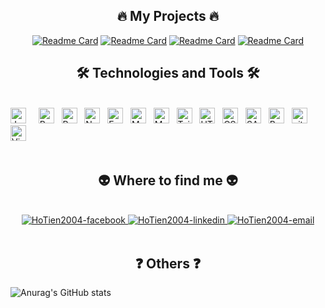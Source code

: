 <h2 align="center">🔥 My Projects 🔥</h2>
<div align=center>
  
[![Readme Card](https://github-readme-stats.vercel.app/api/pin/?username=HoTien2004&repo=FullstackMERN-Food&theme=swift&show_icons=true)](https://github.com/HoTien2004/FullstackMERN-Food.git)
[![Readme Card](https://github-readme-stats.vercel.app/api/pin/?username=HoTien2004&repo=FullstackJWT-Access_Token&theme=swift&show_icons=true)](https://github.com/HoTien2004/FullstackJWT-Access_Token.git)
[![Readme Card](https://github-readme-stats.vercel.app/api/pin/?username=HoTien2004&repo=FullstackToDoList&theme=swift&show_icons=true)](https://github.com/HoTien2004/FullstackToDoList.git)
[![Readme Card](https://github-readme-stats.vercel.app/api/pin/?username=HoTien2004&repo=LearnLog&theme=swift&show_icons=true)](https://github.com/HoTien2004/LearnLog.git)

</div>

<h2 align="center">🛠 Technologies and Tools 🛠</h2>
<br>
<!-- https://simpleicons.org/ -->
<span><img src="https://img.shields.io/badge/JavaScript-282C34?logo=javascript&logoColor=F7DF1E" alt="JavaScript logo" title="JavaScript" height="25" /></span>
&nbsp;
&nbsp;
<span><img src="https://img.shields.io/badge/ReactJS-282C34?logo=react&logoColor=61DAFB" alt="ReactJS logo" title="ReactJS" height="25" /></span>
&nbsp;
<span><img src="https://img.shields.io/badge/Redux-282C34?logo=redux&logoColor=764ABC" alt="Redux logo" title="Redux" height="25" /></span>
&nbsp;
<span><img src="https://img.shields.io/badge/Node.js-282C34?logo=node.js&logoColor=00F200" alt="Node.js logo" title="Node.js" height="25" /></span>
&nbsp;
<span><img src="https://img.shields.io/badge/Express-282C34?logo=express&logoColor=FFFFFF" alt="Express.js logo" title="Express.js" height="25" /></span>
&nbsp;
<span><img src="https://img.shields.io/badge/MongoDB-282C34?logo=mongodb&logoColor=47A248" alt="MongoDB logo" title="MongoDB" height="25" /></span>
&nbsp;
<span><img src="https://img.shields.io/badge/MySQL-282C34?logo=mysql&logoColor=4479A1" alt="MySQL logo" title="MySQL" height="25" /></span>
&nbsp;
<span><img src="https://img.shields.io/badge/Tailwind%20CSS-282C34?logo=tailwind-css&logoColor=38B2AC" alt="TailwindCSS logo" title="TailwindCSS" height="25" /></span>
&nbsp;
<span><img src="https://img.shields.io/badge/HTML5-282C34?logo=html5&logoColor=E34F26" alt="HTML5 logo" title="HTML5" height="25" /></span>
&nbsp;
<span><img src="https://img.shields.io/badge/CSS3-282C34?logo=css3&logoColor=1572B6" alt="CSS3 logo" title="CSS3" height="25" /></span>
&nbsp;
<span><img src="https://img.shields.io/badge/Sass-282C34?logo=sass&logoColor=CC6699" alt="SASS logo" title="SASS" height="25" /></span>
&nbsp;
<span><img src="https://img.shields.io/badge/Bootstrap-282C34?logo=bootstrap&logoColor=7952B3" alt="Bootstrap logo" title="Bootstrap" height="25" /></span>
&nbsp;
<span><img src="https://img.shields.io/badge/git-282C34?logo=git&logoColor=F05032" alt="git logo" title="git" height="25" /></span>
&nbsp;
<span><img src="https://img.shields.io/badge/VS%20Code-282C34?logo=visual-studio-code&logoColor=007ACC" alt="Visual Studio Code logo" title="Visual Studio Code" height="25" /></span>
&nbsp;
<br>
<!-- https://github.com/anuraghazra/github-readme-stats -->
<br>

<h2 align="center">👽 Where to find me 👽</h2>
<br>
<div align="center">
  <a href="https://www.facebook.com/quyet.tien.211972" target="blank">
    <img src="https://img.icons8.com/?size=100&id=118501&format=png&color=000000" alt="HoTien2004-facebook" />
  </a>
  <a href="https://www.linkedin.com/in/hotien2004/" target="blank">
    <img src="https://img.icons8.com/?size=100&id=44019&format=png&color=000000" alt="HoTien2004-linkedin" />
  </a>
  <a href="mailto:hotien804@gmail.com" target="blank">
    <img src="https://img.icons8.com/?size=100&id=48165&format=png&color=000000" alt="HoTien2004-email" />
  </a>
</div>
<br>

<h2 align="center">❓ Others ❓</h2>
  
  ![Anurag's GitHub stats](https://github-readme-stats.vercel.app/api?username=HoTien2004&theme=swift&show_icons=true)
  

